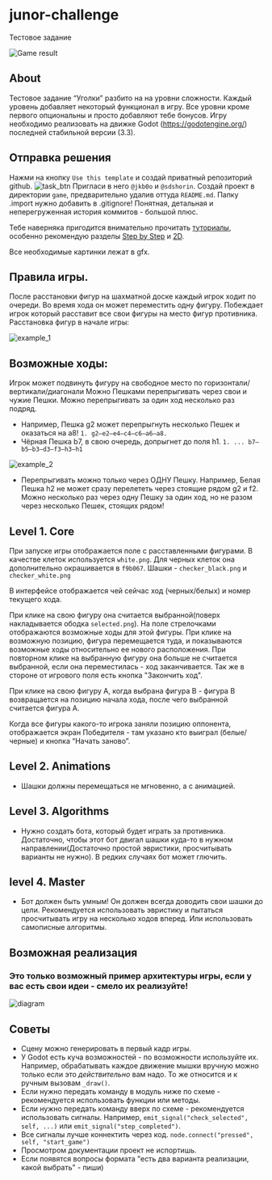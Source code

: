 # junor-challenge
Тестовое задание

![Game result](task_png/game_result.png)

## About
Тестовое задание “Уголки” разбито на на уровни сложности. Каждый уровень добавляет некоторый функционал в игру. Все уровни кроме первого опциональны и просто добавляют тебе бонусов. 
Игру необходимо реализовать на движке Godot (https://godotengine.org/) последней стабильной версии (3.3).

## Отправка решения
Нажми на кнопку `Use this template` и создай приватный репозиторий github.
![task_btn](task_png/template_btn.png)
Пригласи в него `@jkb0o` и `@sdshorin`.
Создай проект в директории `game`, предварительно удалив оттуда `README.md`.
Папку .import нужно добавить в .gitignore! Понятная, детальная и неперегруженная история коммитов - большой плюс.


Тебе наверняка пригодится внимательно прочитать [туториалы](http://docs.godotengine.org/en/stable/), особенно рекомендую разделы [Step by Step](http://docs.godotengine.org/en/stable/getting_started/step_by_step/index.html) и [2D](http://docs.godotengine.org/en/stable/tutorials/2d/index.html).

Все необходимые картинки лежат в gfx.

## Правила игры.
После расстановки фигур на шахматной доске каждый игрок ходит по очереди. Во время хода он может переместить одну фигуру. Побеждает игрок который расставит все свои фигуры на место фигур противника. 
Расстановка фигур в начале игры:

![example_1](task_png/example_1.jpg)


## Возможные ходы:
Игрок может подвинуть фигуру на свободное место по горизонтали/вертикали/диагонали
Можно Пешками перепрыгивать через свои и чужие Пешки. Можно перепрыгивать за один ход несколько раз подряд.
- Например, Пешка g2 может перепрыгнуть несколько Пешек и оказаться на а8!
			`1. g2–e2–е4–с4–с6–а6–а8.`
- Чёрная Пешка b7, в свою очередь, допрыгнет до поля h1.
			`1. ... b7–b5–b3–d3–f3–h3–h1`

![example_2](task_png/example_2.jpg)

- Перепрыгивать можно только через ОДНУ Пешку. Например, Белая Пешка h2 не может сразу перелететь через cтоящие рядом g2 и f2. Можно несколько раз через одну Пешку за один ход, но не разом через несколько Пешек, стоящих рядом!


## Level 1. Core

При запуске игры отображается поле с расставленными фигурами.
В качестве клеток используется `white.png`. Для черных клеток она дополнительно окрашивается в `f9b067`.
Шашки - `checker_black.png` и `checker_white.png`

В интерфейсе отображается чей сейчас ход (черных/белых) и номер текущего хода.

При клике на свою фигуру она считается выбранной(поверх накладывается ободка `selected.png`). На поле стрелочками отображаются возможные ходы для этой фигуры. При клике на возможную позицию, фигура перемещается туда, и показываются возможные ходы относительно ее нового расположения. При повторном клике на выбранную фигуру она больше не считается выбранной, если она переместилась - ход заканчивается. Так же в стороне от игрового поля есть кнопка "Закончить ход".

При клике на свою фигуру A, когда выбрана фигура B - фигура B возвращается на позицию начала хода, после чего выбранной считается фигура A.

Когда все фигуры какого-то игрока заняли позицию оппонента, отображается экран Победителя - там указано кто выиграл (белые/черные) и кнопка “Начать заново”.


## Level 2. Animations
- Шашки должны перемещаться не мгновенно, а с анимацией.

## Level 3. Algorithms
- Нужно создать бота, который будет играть за противника. Достаточно, чтобы этот бот двигал шашки куда-то в нужном направлении(Достаточно простой эвристики, просчитывать варианты не нужно). В редких случаях бот может глючить.

## level 4. Master
- Бот должен быть умным! Он должен всегда доводить свои шашки до цели. Рекомендуется использовать эвристику и пытаться просчитывать игру на несколько ходов вперед. Или использовать самописные алгоритмы.




## Возможная реализация
### Это только возможный пример архитектуры игры, если у вас есть свои идеи - смело их реализуйте!

![diagram](task_png/diagram.png)


## Советы
- Сцену можно генерировать в первый кадр игры.
- У Godot есть куча возможностей - по возможности используйте их. Например, обрабатывать каждое движение мышки вручную можно только если это _действительно_ вам надо. То же относится и к ручным вызовам `_draw()`.
- Если нужно передать команду в модуль ниже по схеме - рекомендуется использовать функции или методы.
- Если нужно передать команду вверх по схеме - рекомендуется использовать сигналы. Например, `emit_signal("check_selected", self, ...)` или `emit_signal("step_completed")`.
- Все сигналы лучше коннектить через код. `node.connect("pressed", self, "start_game")`
- Просмотром документации проект не испортишь.
- Если появятся вопросы формата "есть два варианта реализации, какой выбрать" - пиши)

